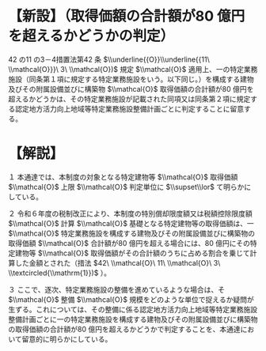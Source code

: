 # 【新設】（取得価額の合計額が80 億円を超えるかどうかの判定）

42 の11 の3－4措置法第42 条 $\\underline{{O}}\\underline{{11\ \\mathcal{O}}}\ 3\ \\mathcal{O})$ 規定 $\\mathcal{O}$ 適用上、一の特定業務施設（同条第１項に規定する特定業務施設をいう。以下同じ。）を構成する建物及びその附属設備並びに構築物 $\\mathcal{O}$ 取得価額の合計額が80 億円を超えるかどうかは、その特定業務施設が記載された同項又は同条第２項に規定する認定地方活力向上地域等特定業務施設整備計画ごとに判定することに留意する。

# 【解説】

１ 本通達では、本制度の対象となる特定建物等 $\\mathcal{O}$ 取得価額 $\\mathcal{O}$ 上限 $\\mathcal{O}$ 判定単位に $\\supset\\lor$ て明らかにしている。

２ 令和６年度の税制改正により、本制度の特別償却限度額又は税額控除限度額 $\\mathcal{O}$ 計算 $\\mathcal{O}$ 基礎となる特定建物等の取得価額は、一 $\\mathcal{O}$ 特定業務施設を構成する建物及びその附属設備並びに構築物の取得価額 $\\mathcal{O}$ 合計額が80 億円を超える場合には、80 億円にその特定建物等 $\\mathcal{O}$ 取得価額がその合計額のうちに占める割合を乗じて計算した金額とされた（措法 $42\ \\mathcal{O}\ 11\ \\mathcal{O}\ 3\ \\textcircled{\\mathrm{1}})$ ）。

３ ここで、逐次、特定業務施設の整備を進めているような場合は、そ $\\mathcal{O}$ 整備 $\\mathcal{O}$ 規模をどのような単位で捉えるか疑問が生ずる。これについては、その整備に係る認定地方活力向上地域等特定業務施設整備計画ごとに一の特定業務施設を構成する建物及びその附属設備並びに構築物の取得価額の合計額が80 億円を超えるかどうかで判定することを、本通達において留意的に明らかにしている。
